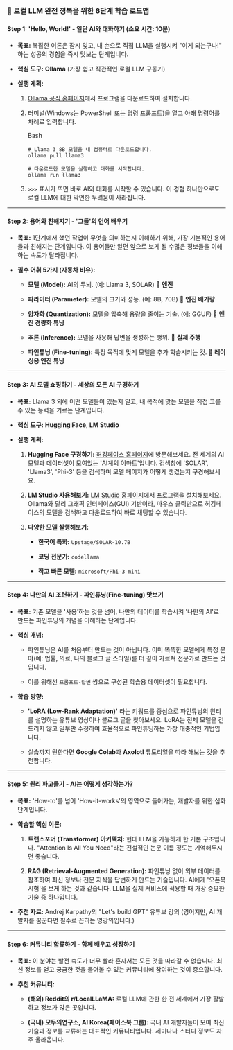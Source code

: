 ### **👑 로컬 LLM 완전 정복을 위한 6단계 학습 로드맵**

#### **Step 1: 'Hello, World!' - 일단 AI와 대화하기 (소요 시간: 10분)**

- **목표:** 복잡한 이론은 잠시 잊고, 내 손으로 직접 LLM을 실행시켜 "이게 되는구나!" 하는 성공의 경험을 즉시 맛보는 단계입니다.
    
- **핵심 도구:** **Ollama** (가장 쉽고 직관적인 로컬 LLM 구동기)
    
- **실행 계획:**
    
    1. [Ollama 공식 홈페이지](https://ollama.com)에서 프로그램을 다운로드하여 설치합니다.
        
    2. 터미널(Windows는 PowerShell 또는 명령 프롬프트)을 열고 아래 명령어를 차례로 입력합니다.
        
        Bash
        
        ```
        # Llama 3 8B 모델을 내 컴퓨터로 다운로드합니다.
        ollama pull llama3
        
        # 다운로드한 모델을 실행하고 대화를 시작합니다.
        ollama run llama3
        ```
        
    3. `>>>` 표시가 뜨면 바로 AI와 대화를 시작할 수 있습니다. 이 경험 하나만으로도 로컬 LLM에 대한 막연한 두려움이 사라집니다.
        

---

#### **Step 2: 용어와 친해지기 - '그들'의 언어 배우기**

- **목표:** 1단계에서 했던 작업이 무엇을 의미하는지 이해하기 위해, 가장 기본적인 용어들과 친해지는 단계입니다. 이 용어들만 알면 앞으로 보게 될 수많은 정보들을 이해하는 속도가 달라집니다.
    
- **필수 어휘 5가지 (자동차 비유):**
    
    - **모델 (Model):** AI의 두뇌. (예: Llama 3, SOLAR) 🚗 **엔진**
        
    - **파라미터 (Parameter):** 모델의 크기와 성능. (예: 8B, 70B) 🚗 **엔진 배기량**
        
    - **양자화 (Quantization):** 모델을 압축해 용량을 줄이는 기술. (예: GGUF) 🚗 **엔진 경량화 튜닝**
        
    - **추론 (Inference):** 모델을 사용해 답변을 생성하는 행위. 🚗 **실제 주행**
        
    - **파인튜닝 (Fine-tuning):** 특정 목적에 맞게 모델을 추가 학습시키는 것. 🚗 **레이싱용 엔진 튜닝**
        

---

#### **Step 3: AI 모델 쇼핑하기 - 세상의 모든 AI 구경하기**

- **목표:** Llama 3 외에 어떤 모델들이 있는지 알고, 내 목적에 맞는 모델을 직접 고를 수 있는 능력을 기르는 단계입니다.
    
- **핵심 도구:** **Hugging Face**, **LM Studio**
    
- **실행 계획:**
    
    1. **Hugging Face 구경하기:** [허깅페이스 홈페이지](https://huggingface.co/)에 방문해보세요. 전 세계의 AI 모델과 데이터셋이 모여있는 'AI계의 이마트'입니다. 검색창에 'SOLAR', 'Llama3', 'Phi-3' 등을 검색하며 모델 페이지가 어떻게 생겼는지 구경해보세요.
        
    2. **LM Studio 사용해보기:** [LM Studio 홈페이지](https://lmstudio.ai/)에서 프로그램을 설치해보세요. Ollama와 달리 그래픽 인터페이스(GUI) 기반이라, 마우스 클릭만으로 허깅페이스의 모델을 검색하고 다운로드하여 바로 채팅할 수 있습니다.
        
    3. **다양한 모델 실행해보기:**
        
        - **한국어 특화:** `Upstage/SOLAR-10.7B`
            
        - **코딩 전문가:** `codellama`
            
        - **작고 빠른 모델:** `microsoft/Phi-3-mini`
            

---

#### **Step 4: 나만의 AI 조련하기 - 파인튜닝(Fine-tuning) 맛보기**

- **목표:** 기존 모델을 '사용'하는 것을 넘어, 나만의 데이터를 학습시켜 '나만의 AI'로 만드는 파인튜닝의 개념을 이해하는 단계입니다.
    
- **핵심 개념:**
    
    - 파인튜닝은 AI를 처음부터 만드는 것이 아닙니다. 이미 똑똑한 모델에게 특정 분야(예: 법률, 의료, 나의 블로그 글 스타일)를 더 깊이 가르쳐 전문가로 만드는 것입니다.
        
    - 이를 위해선 `프롬프트-답변` 쌍으로 구성된 학습용 데이터셋이 필요합니다.
        
- **학습 방향:**
    
    - **'LoRA (Low-Rank Adaptation)'** 라는 키워드를 중심으로 파인튜닝의 원리를 설명하는 유튜브 영상이나 블로그 글을 찾아보세요. LoRA는 전체 모델을 건드리지 않고 일부만 수정하여 효율적으로 파인튜닝하는 가장 대중적인 기법입니다.
        
    - 실습까지 원한다면 **Google Colab**과 **Axolotl** 튜토리얼을 따라 해보는 것을 추천합니다.
        

---

#### **Step 5: 원리 파고들기 - AI는 어떻게 생각하는가?**

- **목표:** 'How-to'를 넘어 'How-it-works'의 영역으로 들어가는, 개발자를 위한 심화 단계입니다.
    
- **학습할 핵심 이론:**
    
    1. **트랜스포머 (Transformer) 아키텍처:** 현대 LLM을 가능하게 한 기본 구조입니다. "Attention Is All You Need"라는 전설적인 논문 이름 정도는 기억해두시면 좋습니다.
        
    2. **RAG (Retrieval-Augmented Generation):** 파인튜닝 없이 외부 데이터를 참조하여 최신 정보나 전문 지식을 답변하게 만드는 기술입니다. AI에게 '오픈북 시험'을 보게 하는 것과 같습니다. LLM을 실제 서비스에 적용할 때 가장 중요한 기술 중 하나입니다.
        
- **추천 자료:** Andrej Karpathy의 "Let's build GPT" 유튜브 강의 (영어지만, AI 개발자를 꿈꾼다면 필수로 꼽히는 명강의입니다.)
    

---

#### **Step 6: 커뮤니티 합류하기 - 함께 배우고 성장하기**

- **목표:** 이 분야는 발전 속도가 너무 빨라 혼자서는 모든 것을 따라갈 수 없습니다. 최신 정보를 얻고 궁금한 것을 물어볼 수 있는 커뮤니티에 참여하는 것이 중요합니다.
    
- **추천 커뮤니티:**
    
    - **(해외) Reddit의 r/LocalLLaMA:** 로컬 LLM에 관한 한 전 세계에서 가장 활발하고 정보가 많은 곳입니다.
        
    - **(국내) 모두의연구소, AI Korea(페이스북 그룹):** 국내 AI 개발자들이 모여 최신 기술과 정보를 교류하는 대표적인 커뮤니티입니다. 세미나나 스터디 정보도 자주 올라옵니다.